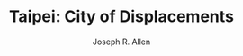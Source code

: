 ---
title: "Taipei: City of Displacements"
author: "Joseph R. Allen"
isbn: "0295991267"
isbn13: "9780295991269"
rating: "0"
publisher: "University of Washington Press"
pages: "280"
publishYear: "2012"
read: ""
goodreads_id: "13633316"
---
